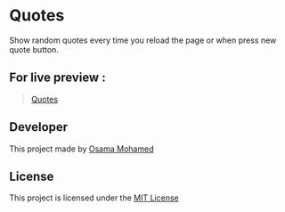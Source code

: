 # Quotes
Show random quotes every time you reload the page or when press new quote button.


## For live preview :
> [Quotes](https://osama-mohamed.github.io/quotes_api_js)


## Developer
This project made by [Osama Mohamed](https://www.linkedin.com/in/osama-mohamed-ms/)


## License
This project is licensed under the [MIT License](https://opensource.org/licenses/MIT)
